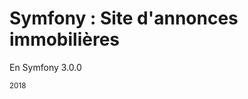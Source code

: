 Symfony : Site d'annonces immobilières
======================================

En Symfony 3.0.0

<sub>2018</sub>